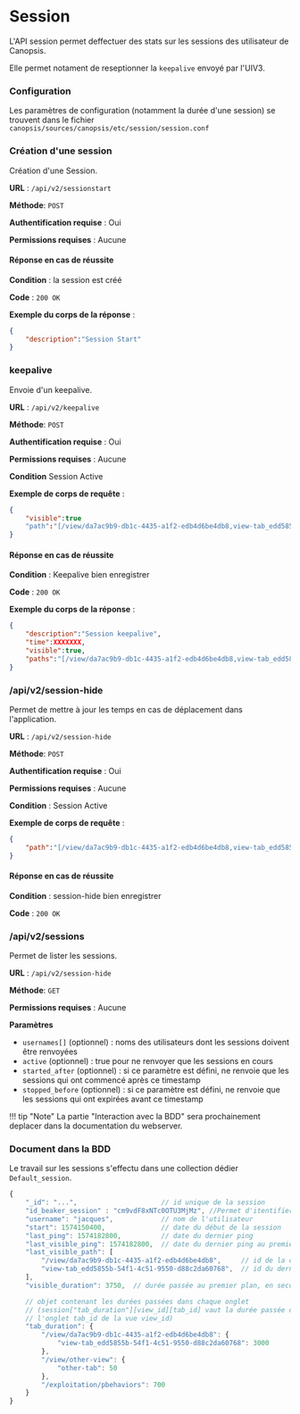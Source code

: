 # Session

L'API session permet deffectuer des stats sur les sessions des utilisateur de Canopsis.

Elle permet notament de reseptionner la `keepalive` envoyé par l'UIV3.

### Configuration 

Les paramètres de configuration (notamment la durée d'une session) se trouvent dans le fichier `canopsis/sources/canopsis/etc/session/session.conf`

### Création d'une session

Création d'une Session.

**URL** : `/api/v2/sessionstart`

**Méthode**: `POST`

**Authentification requise** : Oui

**Permissions requises** : Aucune

#### Réponse en cas de réussite

**Condition** : la session est créé

**Code** : `200 OK`

**Exemple du corps de la réponse** :

```json
{
	"description":"Session Start"
}
```

### keepalive

Envoie d'un keepalive. 

**URL** : `/api/v2/keepalive`

**Méthode**: `POST`

**Authentification requise** : Oui

**Permissions requises** : Aucune

**Condition** Session Active

**Exemple de corps de requête** :
```json
{
    "visible":true
    "path":"[/view/da7ac9b9-db1c-4435-a1f2-edb4d6be4db8,view-tab_edd5855b-54f1-4c51-9550-d88c2da60768]"
}
```
#### Réponse en cas de réussite

**Condition** : Keepalive bien enregistrer

**Code** : `200 OK`

**Exemple du corps de la réponse** :

```json
{
	"description":"Session keepalive",
    "time":XXXXXXX,
    "visible":true,
    "paths":"[/view/da7ac9b9-db1c-4435-a1f2-edb4d6be4db8,view-tab_edd5855b-54f1-4c51-9550-d88c2da60768]"
}
```

### /api/v2/session-hide

Permet de mettre à jour les temps en cas de déplacement dans l'application.

**URL** : `/api/v2/session-hide`

**Méthode**: `POST`

**Authentification requise** : Oui

**Permissions requises** : Aucune

**Condition** : Session Active

**Exemple de corps de requête** :
```json
{
    "path":"[/view/da7ac9b9-db1c-4435-a1f2-edb4d6be4db8,view-tab_edd5855b-54f1-4c51-9550-d88c2da60768]"
}
```
#### Réponse en cas de réussite

**Condition** : session-hide bien enregistrer

**Code** : `200 OK`

### /api/v2/sessions

Permet de lister les sessions.

**URL** : `/api/v2/session-hide`

**Méthode**: `GET`

**Permissions requises** : Aucune


**Paramètres**

 - `usernames[]` (optionnel) : noms des utilisateurs dont les sessions doivent être renvoyées
 - `active` (optionnel) : true pour ne renvoyer que les sessions en cours
 - `started_after` (optionnel) : si ce paramètre est défini, ne renvoie que les sessions qui ont commencé après ce timestamp
 - `stopped_before` (optionnel) : si ce paramètre est défini, ne renvoie que les sessions qui ont expirées avant ce timestamp


!!! tip "Note"
    La partie "Interaction avec la BDD" sera prochainement deplacer dans la documentation du webserver.

### Document dans la BDD

Le travail sur les sessions s'effectu dans une collection dédier `Default_session`.

```javascript
{
    "_id": "...",                     // id unique de la session
    "id_beaker_session" : "cm9vdF8xNTc0OTU3MjMz", //Permet d'itentifier la session
    "username": "jacques",            // nom de l'utilisateur
    "start": 1574150400,              // date du début de la session
    "last_ping": 1574182800,          // date du dernier ping
    "last_visible_ping": 1574182800,  // date du dernier ping au premier plan
    "last_visible_path": [
        "/view/da7ac9b9-db1c-4435-a1f2-edb4d6be4db8",     // id de la dernière vue visible au premier plan
        "view-tab_edd5855b-54f1-4c51-9550-d88c2da60768",  // id du dernier onglet visible au premier plan
    ],
    "visible_duration": 3750,  // durée passée au premier plan, en secondes

    // objet contenant les durées passées dans chaque onglet
    // (session["tab_duration"][view_id][tab_id] vaut la durée passée dans
    // l'onglet tab_id de la vue view_id)
    "tab_duration": {
        "/view/da7ac9b9-db1c-4435-a1f2-edb4d6be4db8": {
            "view-tab_edd5855b-54f1-4c51-9550-d88c2da60768": 3000
        },
        "/view/other-view": {
            "other-tab": 50
        },
        "/exploitation/pbehaviors": 700
    }
}
```


